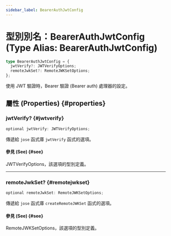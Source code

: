 ```yaml
---
sidebar_label: BearerAuthJwtConfig
---
```


# 型別別名：BearerAuthJwtConfig (Type Alias: BearerAuthJwtConfig)

```ts
type BearerAuthJwtConfig = {
  jwtVerify?: JWTVerifyOptions;
  remoteJwkSet?: RemoteJWKSetOptions;
};
```

使用 JWT 驗證時，Bearer 驗證 (Bearer auth) 處理器的設定。

## 屬性 (Properties) {#properties}

### jwtVerify? {#jwtverify}

```ts
optional jwtVerify: JWTVerifyOptions;
```

傳遞給 `jose` 函式庫 `jwtVerify` 函式的選項。

#### 參見 (See) {#see}

JWTVerifyOptions，該選項的型別定義。

***

### remoteJwkSet? {#remotejwkset}

```ts
optional remoteJwkSet: RemoteJWKSetOptions;
```

傳遞給 `jose` 函式庫 `createRemoteJWKSet` 函式的選項。

#### 參見 (See) {#see}

RemoteJWKSetOptions，該選項的型別定義。
